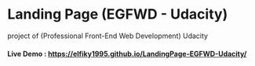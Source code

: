 # Landing Page (EGFWD - Udacity)
project of (Professional Front-End Web Development) Udacity
<br>
#### Live Demo : https://elfiky1995.github.io/LandingPage-EGFWD-Udacity/
